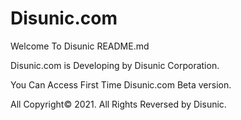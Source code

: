 # Disunic.com
Welcome To Disunic README.md

Disunic.com is Developing by Disunic Corporation.

You Can Access First Time Disunic.com Beta version.

All Copyright© 2021. All Rights Reversed by Disunic.

